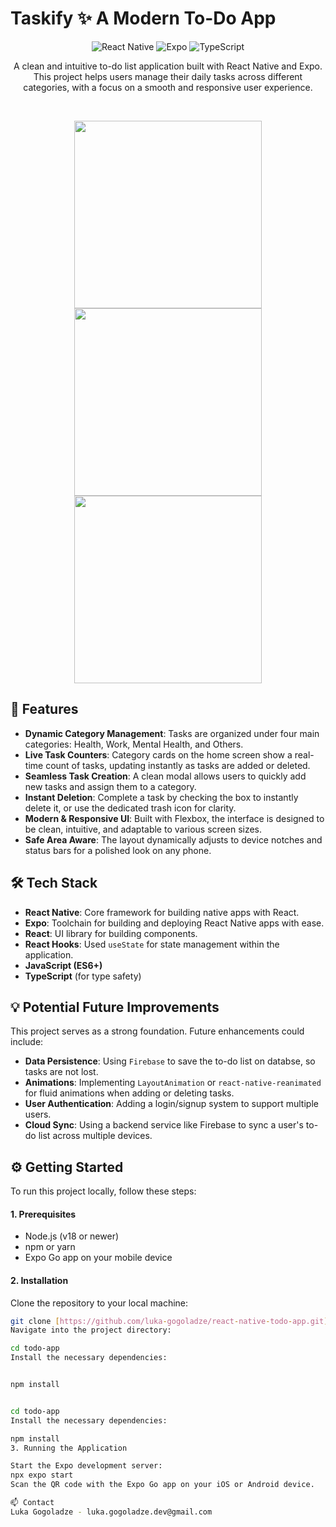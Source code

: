 # Taskify ✨ A Modern To-Do App

<p align="center">
  <img alt="React Native" src="https://img.shields.io/badge/React%20Native-20232A?style=for-the-badge&logo=react&logoColor=61DAFB" />
  <img alt="Expo" src="https://img.shields.io/badge/Expo-000020?style=for-the-badge&logo=expo&logoColor=white" />
  <img alt="TypeScript" src="https://img.shields.io/badge/TypeScript-007ACC?style=for-the-badge&logo=typescript&logoColor=white" />
</p>

<p align="center">
  A clean and intuitive to-do list application built with React Native and Expo. This project helps users manage their daily tasks across different categories, with a focus on a smooth and responsive user experience.
</p>

<br>

<p align="center">
  <img src="https://github.com/user-attachments/assets/ce0bce96-da6b-4d2d-93b8-b84db5f26313" width="300" />
   <img src="https://github.com/user-attachments/assets/3dbebe56-f1c2-45f3-8f83-91410fde0a06" width="300" />
   <img src="https://github.com/user-attachments/assets/bb138bd0-3c89-4b0c-90ee-8f46c5ccac36" width="300" />
</p>

## 🚀 Features

- **Dynamic Category Management**: Tasks are organized under four main categories: Health, Work, Mental Health, and Others.
- **Live Task Counters**: Category cards on the home screen show a real-time count of tasks, updating instantly as tasks are added or deleted.
- **Seamless Task Creation**: A clean modal allows users to quickly add new tasks and assign them to a category.
- **Instant Deletion**: Complete a task by checking the box to instantly delete it, or use the dedicated trash icon for clarity.
- **Modern & Responsive UI**: Built with Flexbox, the interface is designed to be clean, intuitive, and adaptable to various screen sizes.
- **Safe Area Aware**: The layout dynamically adjusts to device notches and status bars for a polished look on any phone.

## 🛠️ Tech Stack

- **React Native**: Core framework for building native apps with React.
- **Expo**: Toolchain for building and deploying React Native apps with ease.
- **React**: UI library for building components.
- **React Hooks**: Used `useState` for state management within the application.
- **JavaScript (ES6+)**
- **TypeScript** (for type safety)

## 💡 Potential Future Improvements

This project serves as a strong foundation. Future enhancements could include:
- **Data Persistence**: Using `Firebase` to save the to-do list on databse, so tasks are not lost.
- **Animations**: Implementing `LayoutAnimation` or `react-native-reanimated` for fluid animations when adding or deleting tasks.
- **User Authentication**: Adding a login/signup system to support multiple users.
- **Cloud Sync**: Using a backend service like Firebase to sync a user's to-do list across multiple devices.

## ⚙️ Getting Started

To run this project locally, follow these steps:

#### 1. Prerequisites
- Node.js (v18 or newer)
- npm or yarn
- Expo Go app on your mobile device

#### 2. Installation
Clone the repository to your local machine:
```bash
git clone [https://github.com/luka-gogoladze/react-native-todo-app.git](https://github.com/luka-gogoladze/react-native-todo-app.git)
Navigate into the project directory:

cd todo-app
Install the necessary dependencies:


npm install


cd todo-app
Install the necessary dependencies:

npm install
3. Running the Application

Start the Expo development server:
npx expo start
Scan the QR code with the Expo Go app on your iOS or Android device.

📫 Contact
Luka Gogoladze - luka.gogoladze.dev@gmail.com
